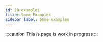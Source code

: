 ```yaml
---
id: 20_examples
title: Some Examples
sidebar_label: Some examples
---
```


:::caution
This is page is work in progress
:::



